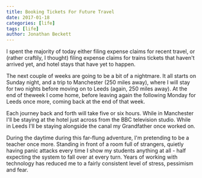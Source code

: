 ```yaml
---
title: Booking Tickets For Future Travel
date: 2017-01-18
categories: [life]
tags: [life]
author: Jonathan Beckett
---
```


I spent the majority of today either filing expense claims for recent travel, or (rather craftily, I thought) filing expense claims for trains tickets that haven't arrived yet, and hotel stays that have yet to happen.

The next couple of weeks are going to be a bit of a nightmare. It all starts on Sunday night, and a trip to Manchester (250 miles away), where I will stay for two nights before moving on to Leeds (again, 250 miles away). At the end of theweek I come home, before leaving again the following Monday for Leeds once more, coming back at the end of that week.

Each journey back and forth will take five or six hours. While in Manchester I'll be staying at the hotel just across from the BBC television studio. While in Leeds I'll be staying alongside the canal my Grandfather once worked on.

During the daytime during this far-flung adventure, I'm pretending to be a teacher once more. Standing in front of a room full of strangers, quietly having panic attacks every time I show my students anything at all - half expecting the system to fall over at every turn. Years of working with technology has reduced me to a fairly consistent level of stress, pessimism and fear.